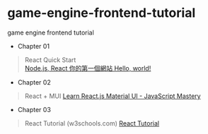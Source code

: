 # game-engine-frontend-tutorial
game engine frontend tutorial
+ Chapter 01
> React Quick Start  
> [Node.js, React 你的第一個網站 Hello, world!](https://weikaiwei.com/web/node-js-react-%E4%BD%A0%E7%9A%84%E7%AC%AC%E4%B8%80%E5%80%8B%E7%B6%B2%E7%AB%99-hello-world/)  
+ Chapter 02
> React + MUI
> [Learn React.js Material UI - JavaScript Mastery](https://www.jsmastery.pro/knowledge-base/frontend/learn-material-ui-with-react)
+ Chapter 03
> React Tutorial (w3schools.com)
> [React Tutorial](https://www.w3schools.com/REACT/default.asp)
